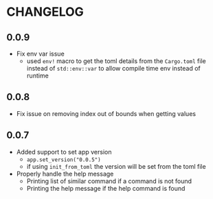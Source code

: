 <!-- chanagelog.md -->

# CHANGELOG

## 0.0.9
- Fix env var issue 
    - used `env!` macro to get the toml details from the `Cargo.toml` file instead of `std::env::var` to allow compile time env instead of runtime

## 0.0.8
- Fix issue on removing index out of bounds when getting values

## 0.0.7
- Added support to set app version
    - `app.set_version("0.0.5")`
    - if using `init_from_toml` the version will be set from the toml file
- Properly handle the help message
    - Printing list of similar command if a command is not found
    - Printing the help message if the help command is found